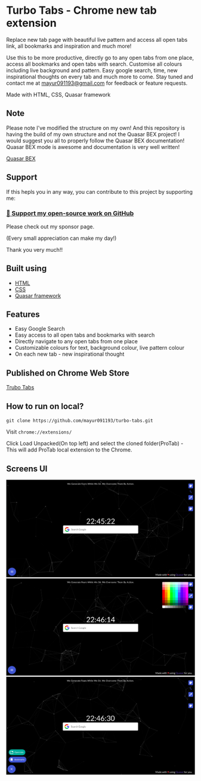 # Turbo Tabs - Chrome new tab extension


Replace new tab page with beautiful live pattern and access all open tabs link, all bookmarks and inspiration and much more!

Use this to be more productive, directly go to any open tabs from one place, access all bookmarks and open tabs with search. Customise all colours including live background and pattern. Easy google search, time, new inspirational thoughts on every tab and much more to come. Stay tuned and contact me at mayur091193@gmail.com for feedback or feature requests. 

Made with HTML, CSS, Quasar framework

## Note

Please note I've modified the structure on my own! And this repository is having the build of my own structure and not the Quasar BEX project! I would suggest you all to properly follow the Quasar BEX documentation! Quasar BEX mode is awesome and documentation is very well written!

[Quasar BEX](https://quasar.dev/quasar-cli/developing-browser-extensions/preparation)

## Support

If this hepls you in any way, you can contribute to this project by supporting me:

### [💜 Support my open-source work on GitHub](https://github.com/sponsors/mayur091193)

Please check out my sponsor page.

(Every small appreciation can make my day!)

Thank you very much!!

## Built using

* [HTML](https://www.w3schools.com/html/)
* [CSS](https://www.w3schools.com/css/)
* [Quasar framework](https://quasar.dev/)


## Features

* Easy Google Search
* Easy access to all open tabs and bookmarks with search
* Directly navigate to any open tabs from one place
* Customizable colours for text, background colour, live pattern colour
* On each new tab - new inspirational thought

## Published on Chrome Web Store

[Trubo Tabs](https://chrome.google.com/webstore/detail/pfagelipodlapancgiiolcjafdbmjoob/publish-accepted?authuser=0&hl=en)

## How to run on local?

```
git clone https://github.com/mayur091193/turbo-tabs.git
```

Visit ```chrome://extensions/```

Click Load Unpacked(On top left) and select the cloned folder(ProTab) - This will add ProTab local extension to the Chrome.


## Screens UI

<img src="statics/images/turbotabs_1.png" border="1" />

<img src="statics/images/turbotabs_2.png" border="1" />

<img src="statics/images/turbotabs_3.png" border="1" />
